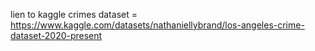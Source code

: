 lien to kaggle crimes dataset = https://www.kaggle.com/datasets/nathaniellybrand/los-angeles-crime-dataset-2020-present
